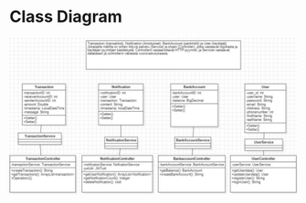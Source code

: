 
# Class Diagram

![Class Diagram](../../main/resources/META-INF/resources/images/easybank-classDiagram.png)

